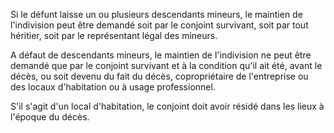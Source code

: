   
 Si le défunt laisse un ou plusieurs descendants mineurs, le maintien de l'indivision peut être demandé soit par le conjoint survivant, soit par tout héritier, soit par le représentant légal des mineurs.  

  
 A défaut de descendants mineurs, le maintien de l'indivision ne peut être demandé que par le conjoint survivant et à la condition qu'il ait été, avant le décès, ou soit devenu du fait du décès, copropriétaire de l'entreprise ou des locaux d'habitation ou à usage professionnel.  

  
 S'il s'agit d'un local d'habitation, le conjoint doit avoir résidé dans les lieux à l'époque du décès.  
